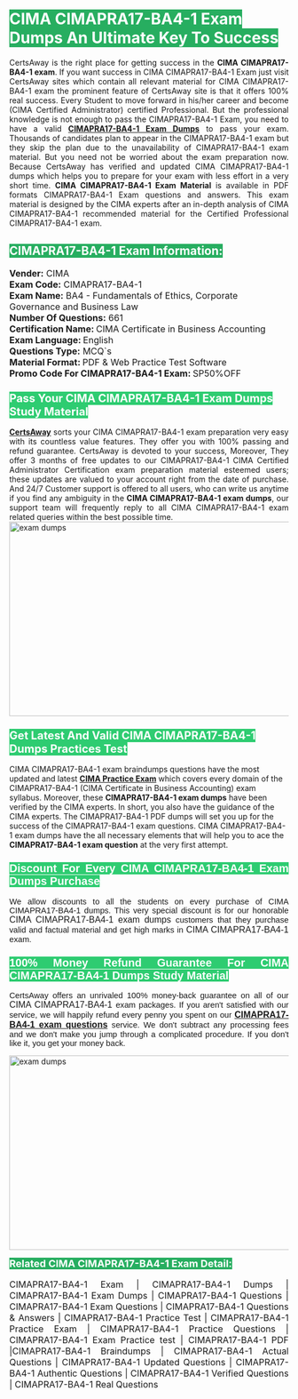 <h1><span style="color:#ffffff"><strong><span style="background-color:#27ae60">CIMA CIMAPRA17-BA4-1 Exam Dumps An Ultimate Key To Success</span></strong></span></h1> <div style="text-align:justify">CertsAway is the right place for getting success in the <strong>CIMA CIMAPRA17-BA4-1 exam</strong>. If you want success in CIMA CIMAPRA17-BA4-1 Exam just visit CertsAway sites which contain all relevant material for CIMA CIMAPRA17-BA4-1 exam the prominent feature of CertsAway site is that it offers 100% real success. Every Student to move forward in his/her career and become (CIMA Certified Administrator) certified Professional. But the professional knowledge is not enough to pass the CIMAPRA17-BA4-1 Exam, you need to have a valid <a href="https://www.certsaway.com/cima/cimapra17-ba4-1-exam-dumps"><strong>CIMAPRA17-BA4-1 Exam Dumps</strong></a> to pass your exam. Thousands of candidates plan to appear in the CIMAPRA17-BA4-1 exam but they skip the plan due to the unavailability of CIMAPRA17-BA4-1 exam material. But you need not be worried about the exam preparation now. Because CertsAway has verified and updated CIMA CIMAPRA17-BA4-1 dumps which helps you to prepare for your exam with less effort in a very short time. <strong>CIMA CIMAPRA17-BA4-1 Exam Material</strong> is available in PDF formats CIMAPRA17-BA4-1 Exam questions and answers. This exam material is designed by the CIMA experts after an in-depth analysis of CIMA CIMAPRA17-BA4-1 recommended material for the Certified Professional CIMAPRA17-BA4-1 exam.</div> <h2 style="text-align:justify"><span style="color:#ffffff"><span style="background-color:#27ae60">CIMAPRA17-BA4-1 Exam Information:</span></span></h2> <p><span style="font-size:16px"><strong>Vender:</strong> CIMA<br /> <strong>Exam Code:</strong> CIMAPRA17-BA4-1<br /> <strong>Exam Name:</strong> BA4 - Fundamentals of Ethics, Corporate Governance and Business Law<br /> <strong>Number Of Questions:</strong> 661<br /> <strong>Certification Name: </strong>CIMA Certificate in Business Accounting<br /> <strong>Exam Language: </strong>English<br /> <strong>Questions Type:</strong> MCQ`s<br /> <strong>Material Format: </strong>PDF & Web Practice Test Software<br /> <strong>Promo Code For CIMAPRA17-BA4-1 Exam: </strong>SP50%OFF</span></p> <h3><span style="font-size:20px"><span style="color:#ffffff"><strong><span style="background-color:#2ecc71">Pass Your CIMA CIMAPRA17-BA4-1 Exam Dumps Study Material</span></strong></span></span></h3> <div style="text-align:justify"><a href=" https://www.certsaway.com/"><strong>CertsAway</strong></a> sorts your CIMA CIMAPRA17-BA4-1 exam preparation very easy with its countless value features. They offer you with 100% passing and refund guarantee. CertsAway is devoted to your success, Moreover, They offer 3 months of free updates to our CIMAPRA17-BA4-1 CIMA Certified Administrator Certification exam preparation material esteemed users; these updates are valued to your account right from the date of purchase. And 24/7 Customer support is offered to all users, who can write us anytime if you find any ambiguity in the <strong>CIMA CIMAPRA17-BA4-1 exam dumps</strong>, our support team will frequently reply to all CIMA CIMAPRA17-BA4-1 exam related queries within the best possible time.</div> <div style="text-align:justify"> </div> <div style="text-align:justify"><a href="https://www.certsaway.com/cima/cimapra17-ba4-1-exam-dumps" rel="no-follow"><img alt="exam dumps" src="https://www.certcollections.com/uploads/content/certsaway.png" style="height:350px; width:750px" /></a></div> <h3><span style="font-size:20px"><span style="color:#ffffff"><strong><span style="background-color:#2ecc71">Get Latest And Valid CIMA CIMAPRA17-BA4-1 Dumps Practices Test</span></strong></span></span></h3> <p>CIMA CIMAPRA17-BA4-1 exam braindumps questions have the most updated and latest <a href="https://www.certsaway.com/cima-questions"><strong>CIMA Practice Exam</strong></a> which covers every domain of the CIMAPRA17-BA4-1 (CIMA Certificate in Business Accounting) exam syllabus. Moreover, these <strong>CIMAPRA17-BA4-1 exam dumps</strong> have been verified by the CIMA experts. In short, you also have the guidance of the CIMA experts. The CIMAPRA17-BA4-1 PDF dumps will set you up for the success of the CIMAPRA17-BA4-1 exam questions. CIMA CIMAPRA17-BA4-1 exam dumps have the all necessary elements that will help you to ace the <strong>CIMAPRA17-BA4-1 exam question</strong> at the very first attempt.</p> <h3 style="text-align:justify"><span style="font-size:20px"><span style="color:#ffffff"><strong><span style="font-family:Calibri,sans-serif"><span style="background-color:#2ecc71">Discount For Every </span><span style="background-color:#2ecc71">CIMA CIMAPRA17-BA4-1 Exam</span><span style="background-color:#2ecc71"> Dumps Purchase</span></span></strong></span></span></h3> <div style="text-align:justify"> <p><span style="font-size:11pt"><span style="font-family:Calibri,sans-serif">We allow discounts to all the students on every purchase of CIMA CIMAPRA17-BA4-1 dumps. This very special discount is for our honorable <span style="font-size:12.0pt"><span style="background-color:white">CIMA CIMAPRA17-BA4-1 exam dumps </span></span>customers that they purchase valid and factual material and get high marks in <span style="font-size:12.0pt"><span style="background-color:white">CIMA CIMAPRA17-BA4-1 </span></span>exam. </span></span></p> <h3><span style="font-size:20px"><span style="color:#ffffff"><strong><span style="font-family:Calibri,sans-serif"><span style="background-color:#2ecc71">100% Money Refund Guarantee For </span><span style="background-color:#2ecc71">CIMA CIMAPRA17-BA4-1 Dumps Study Material</span></span></strong></span></span></h3> <p><span style="font-size:11pt"><span style="font-family:Calibri,sans-serif">CertsAway offers an unrivaled 100% money-back guarantee on all of our <span style="font-size:12.0pt"><span style="background-color:white">CIMA CIMAPRA17-BA4-1 </span></span>exam packages. If you aren't satisfied with our service, we will happily refund every penny you spent on our <span style="font-size:12.0pt"><span style="background-color:white"><a href="https://www.certsaway.com/cima/cimapra17-ba4-1-exam-dumps"><strong>CIMAPRA17-BA4-1 exam questions</strong></a> </span></span>service. We don't subtract any processing fees and we don't make you jump through a complicated procedure. If you don't like it, you get your money back.</span></span></p> <p><a href="https://www.certsaway.com/cima/cimapra17-ba4-1-exam-dumps" rel="no-follow"><img alt="exam dumps" src="https://www.certcollections.com/uploads/content/certsaway_(2)2.png" style="height:350px; width:750px" /></a></p> <p><span style="color:#ffffff"><strong><span style="font-size:18px"><span style="background-color:#27ae60">Related CIMA CIMAPRA17-BA4-1 Exam Detail:</span></span></strong></span><br /> <br /> <span style="font-size:16px">CIMAPRA17-BA4-1 Exam | CIMAPRA17-BA4-1 Dumps | CIMAPRA17-BA4-1 Exam Dumps | CIMAPRA17-BA4-1 Questions | CIMAPRA17-BA4-1 Exam Questions | CIMAPRA17-BA4-1 Questions & Answers | CIMAPRA17-BA4-1 Practice Test | CIMAPRA17-BA4-1 Practice Exam | CIMAPRA17-BA4-1 Practice Questions | CIMAPRA17-BA4-1 Exam Practice test | CIMAPRA17-BA4-1 PDF |CIMAPRA17-BA4-1 Braindumps | CIMAPRA17-BA4-1 Actual Questions | CIMAPRA17-BA4-1 Updated Questions | CIMAPRA17-BA4-1 Authentic Questions | CIMAPRA17-BA4-1 Verified Questions | CIMAPRA17-BA4-1 Real Questions</span></p> </div>
